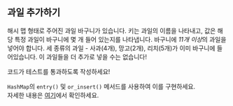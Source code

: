 ## 과일 추가하기

해시 맵 형태로 주어진 과일 바구니가 있습니다. 키는 과일의 이름을 나타내고, 값은 해당 특정 과일이 바구니에 몇 개 들어 있는지를 나타냅니다. 바구니에 *11개 이상*의 과일을 넣어야 합니다. 세 종류의 과일 - 사과(4개), 망고(2개), 리치(5개)가 이미 바구니에 들어있습니다. 이 과일들을 더 추가로 넣을 수는 없습니다!

코드가 테스트를 통과하도록 작성하세요!

<div class="hint"> <code>HashMap</code>의 <code>entry()</code> 및 <code>or_insert()</code> 메서드를 사용하여 이를 구현하세요.</div>

<div class="hint">자세한 내용은 <a href="https://doc.rust-lang.org/stable/book/ch08-03-hash-maps.html#only-inserting-a-value-if-the-key-has-no-value">여기</a>에서 확인하세요.</div>